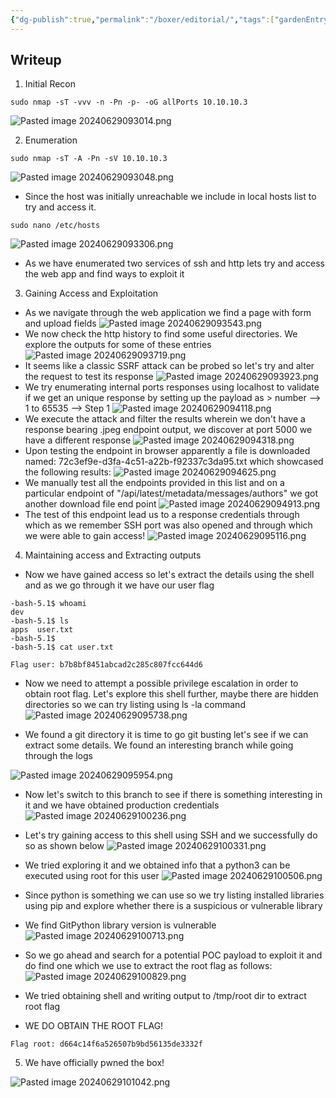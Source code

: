```yaml
---
{"dg-publish":true,"permalink":"/boxer/editorial/","tags":["gardenEntry"]}
---
```


## Writeup
1. Initial Recon

``` 
sudo nmap -sT -vvv -n -Pn -p- -oG allPorts 10.10.10.3
```

![Pasted image 20240629093014.png](/img/user/Sources/Pasted%20image%2020240629093014.png)

2. Enumeration
```
sudo nmap -sT -A -Pn -sV 10.10.10.3 
```

![Pasted image 20240629093048.png](/img/user/Sources/Pasted%20image%2020240629093048.png)

- Since the host was initially unreachable we include in local hosts list to try and access it.
```
sudo nano /etc/hosts
```

![Pasted image 20240629093306.png](/img/user/Sources/Pasted%20image%2020240629093306.png)

- As we have enumerated two services of ssh and http lets try and access the web app and find ways to exploit it

3. Gaining Access and Exploitation

- As we navigate through the web application we find a page with form and upload fields
![Pasted image 20240629093543.png](/img/user/Sources/Pasted%20image%2020240629093543.png)
- We now check the http history to find some useful directories. We explore the outputs for some of these entries
![Pasted image 20240629093719.png](/img/user/Sources/Pasted%20image%2020240629093719.png)
- It seems like a classic SSRF attack can be probed so let's try and alter the request to test its response
![Pasted image 20240629093923.png](/img/user/Sources/Pasted%20image%2020240629093923.png)
- We try enumerating internal ports responses using localhost to validate if we get an unique response by setting up the payload as > number --> 1 to 65535 --> Step 1
![Pasted image 20240629094118.png](/img/user/Sources/Pasted%20image%2020240629094118.png)
- We execute the attack and filter the results wherein we don't have a response bearing .jpeg endpoint output, we discover at port 5000 we have a different response
![Pasted image 20240629094318.png](/img/user/Sources/Pasted%20image%2020240629094318.png)
- Upon testing the endpoint in browser apparently a file is downloaded named: 72c3ef9e-d3fa-4c51-a22b-f92337c3da95.txt which showcased the following results:
![Pasted image 20240629094625.png](/img/user/Sources/Pasted%20image%2020240629094625.png)
- We manually test all the endpoints provided in this list and on a particular endpoint of  "/api/latest/metadata/messages/authors" we got another download file end point
![Pasted image 20240629094913.png](/img/user/Sources/Pasted%20image%2020240629094913.png)
- The test of this endpoint lead us to a response credentials through which as we remember SSH port was also opened and through which we were able to gain access!
![Pasted image 20240629095116.png](/img/user/Sources/Pasted%20image%2020240629095116.png)

4. Maintaining access and Extracting outputs

- Now we have gained access so let's extract the details using the shell and as we go through it we have our user flag

```
-bash-5.1$ whoami
dev
-bash-5.1$ ls
apps  user.txt
-bash-5.1$ 
-bash-5.1$ cat user.txt 

```

```
Flag user: b7b8bf8451abcad2c285c807fcc644d6
```

- Now we need to attempt a possible privilege escalation in order to obtain root flag. Let's explore this shell further, maybe there are hidden directories so we can try listing using ls -la command
![Pasted image 20240629095738.png](/img/user/Sources/Pasted%20image%2020240629095738.png)

- We found a git directory it is time to go git busting let's see if we can extract some details. We found an interesting branch while going through the logs

![Pasted image 20240629095954.png](/img/user/Sources/Pasted%20image%2020240629095954.png)

- Now let's switch to this branch to see if there is something interesting in it and we have obtained production credentials
![Pasted image 20240629100236.png](/img/user/Sources/Pasted%20image%2020240629100236.png)

- Let's try gaining access to this shell using SSH and we successfully do so as shown below
![Pasted image 20240629100331.png](/img/user/Sources/Pasted%20image%2020240629100331.png)

- We tried exploring it and we obtained info that a python3 can be executed using root for this user
![Pasted image 20240629100506.png](/img/user/Sources/Pasted%20image%2020240629100506.png)

- Since python is something we can use so we try listing installed libraries using pip and explore whether there is a suspicious or vulnerable library
- We find GitPython library version is vulnerable 
![Pasted image 20240629100713.png](/img/user/Sources/Pasted%20image%2020240629100713.png)

- So we go ahead and search for a potential POC payload to exploit it and do find one which we use to extract the root flag as follows:
![Pasted image 20240629100829.png](/img/user/Sources/Pasted%20image%2020240629100829.png)

- We tried obtaining shell and writing output to /tmp/root dir to extract root flag
- WE DO OBTAIN THE ROOT FLAG!

```
Flag root: d664c14f6a526507b9bd56135de3332f
```

5. We have officially pwned the box!

![Pasted image 20240629101042.png](/img/user/Sources/Pasted%20image%2020240629101042.png)